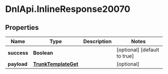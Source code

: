 # DnlApi.InlineResponse20070

## Properties
Name | Type | Description | Notes
------------ | ------------- | ------------- | -------------
**success** | **Boolean** |  | [optional] [default to true]
**payload** | [**TrunkTemplateGet**](TrunkTemplateGet.md) |  | [optional] 


